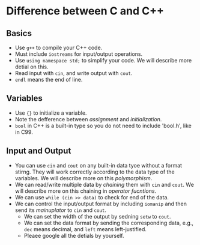 # Difference between C and C++

## Basics
- Use `g++` to compile your C++ code.
- Must include `iostreams` for input/output operations.
- Use `using namespace std;` to simplify your code.  We will describe more detial on this.
- Read input with `cin`, and write output with `cout`.
- `endl` means the end of line.

## Variables
- Use `{}` to initialize a variable.
- Note the defference between *assignment* and *initialization*.
- `bool` in C++ is a built-in type so you do not need to include 'bool.h', like in C99.

## Input and Output
- You can use `cin` and `cout` on any built-in data tyoe without a format stirng.  They will work correctly according to the data type of the variables.  We will describe more on this *polymorphism*.
- We can read/write multiple data by *chaining* them with `cin` and `cout`.  We will describe more on this chaining in *operator fucntions*.
- We can use `while (cin >> data)` to check for end of the data.
- We can control the input/output format by including `iomanip` and then send its *mainuplator* to `cin` and `cout`.  
  - We can set the width of the output by sedning `setw` to `cout`.
  - We can set the data format by sending the corresponding data, e.g., `dec` means decimal, and `left` means left-justified. 
  - Pleaee google all the detials by yourself.
